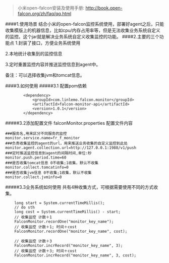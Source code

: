 
>小米open-falcon安装及使用手册:  http://book.open-falcon.org/zh/faq/qq.html

####1.使用场景
结合小米的open-falcon监控系统使用，部署好agent之后，只能收集模版上的机器信息，比如cpu/内存占用率等，但是无法收集业务系统自定义的监控。这个jar就是解决业务系统自定义收集监控的功能。
####2.主要的三个功能点
1.封装了接口，方便业务系统使用

2.本地统计收集到的监控信息

3.定时重置监控内容并推送监控信息到agent中。

备注：可以选择收集jvm和tomcat信息。

####3.如何使用
#####3.1 配置pom依赖
```
        <dependency>
            <groupId>com.linlemo.falcon.monitor</groupId>
            <artifactId>falcon-monitor-api</artifactId>
            <version>1.0.1</version>
        </dependency>
```
#####3.2添加配置文件 falconMonitor.properties
配置文件内容

```
###服务名,用来区分不同服务的监控
monitor.service.name=fr_f_monitor
###负责收集监控的agent的url，用来推送业务收集的自定义监控到此处
monitor.agent.collection.url=http://127.0.0.1:1988/v1/push
###定时推送监控信息到agent的间隔时间,单位:秒
monitor.push.period.time=60
###是否收集tomcat信息 0不收集;1收集，默认不收集
monitor.collect.tomcatinfo=0
###是否收集jvm信息 0不收集;1收集，默认不收集
monitor.collect.jvminfo=0
```
#####3.3业务系统如何使用
共有4种收集方式，可根据需要使用不同的方式收集。

```
    long start = System.currentTimeMillis();
    // do sth
    long cost = System.currentTimeMillis() - start;
    // 收集监控 计数＋1
    FalconMonitor.recordOne("monitor_key_name");
    // 收集监控 计数＋1; 时间＋cost
    FalconMonitor.recordOne("monitor_key_name", cost);

    // 收集监控 计数＋3
    FalconMonitor.incrRecord("monitor_key_name", 3);
    // 收集监控 计数＋3; 时间＋cost
    FalconMonitor.incrRecord("monitor_key_name", 3, cost);
```



